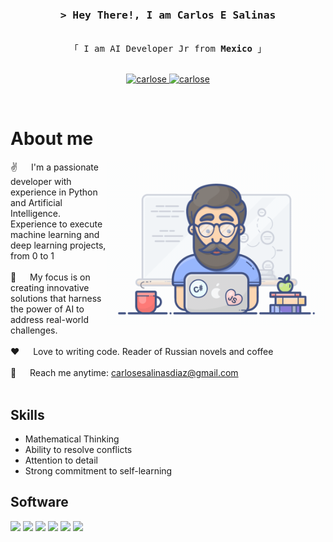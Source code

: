 <!-- Intro  -->
<h3 align="center">
        <samp>&gt; Hey There!, I am
                <b><!--<a target="_blank" href="https://alsiam.com">-->Carlos E Salinas</a></b>
        </samp>
</h3>


<p align="center"> 
  <samp>
    <br>
    「 I am AI Developer Jr from <b>Mexico</b> 」
    <br>
    <br>
  </samp>
</p>

<p align="center">
 <a href="https://www.linkedin.com/in/carlosesalinasdíaz/" target="_blank">
  <img src="https://img.shields.io/badge/LinkedIn-0077B5?style=for-the-badge&logo=linkedin&logoColor=white" alt="carlose"/>
 </a>
  <a href="https://www.kaggle.com/carloeduardo" target="_blank">
    <img src="https://img.shields.io/badge/Kaggle-20BEFF?style=for-the-badge&logo=Kaggle&logoColor=white" alt="carlose"/>
 </a>
</p>
<br />

<!-- About Section -->
 # About me
 
<p>
 <img align="right" width="350" src="/assets/programmer.gif" alt="Coding gif" />
  
 ✌️ &emsp; I'm a passionate developer with experience in Python and Artificial Intelligence. Experience to execute machine learning and deep learning projects, from 0 to 1<br/><br/>
 🤖 &emsp; My focus is on creating innovative solutions that harness the power of AI to address real-world challenges.<br/><br/>
 ❤️ &emsp; Love to writing code. Reader of Russian novels and coffee<br/><br/>
 📧 &emsp; Reach me anytime: carlosesalinasdiaz@gmail.com<br/><br/>
 

## Skills 
* Mathematical Thinking
* Ability to resolve conflicts
* Attention to detail
* Strong commitment to self-learning

## Software
![](https://img.shields.io/badge/Python-FFD43B?style=for-the-badge&logo=python&logoColor=blue)
![](https://img.shields.io/badge/JavaScript-323330?style=for-the-badge&logo=javascript&logoColor=F7DF1E)
![](https://img.shields.io/badge/R-276DC3?style=for-the-badge&logo=r&logoColor=white)
![](https://img.shields.io/badge/MySQL-005C84?style=for-the-badge&logo=mysql&logoColor=white)
![](https://img.shields.io/badge/MongoDB-4EA94B?style=for-the-badge&logo=mongodb&logoColor=white)
![](https://img.shields.io/badge/Amazon_AWS-FF9900?style=for-the-badge&logo=amazonaws&logoColor=white)
